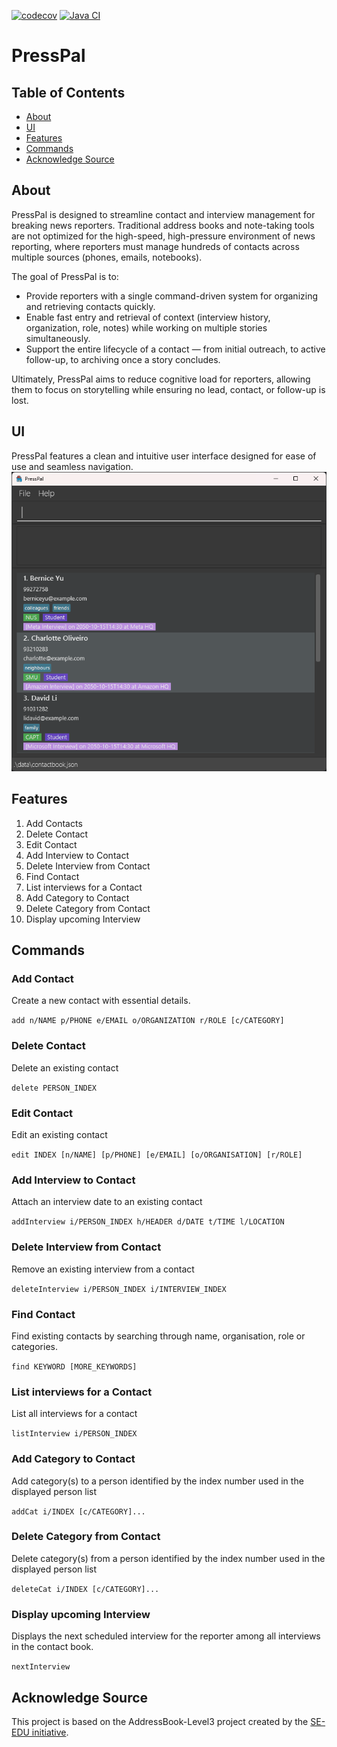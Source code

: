 [![codecov](https://codecov.io/github/AY2526S1-CS2103T-W08-1/tp/graph/badge.svg?token=SHFCVBT8YC)](https://codecov.io/github/AY2526S1-CS2103T-W08-1/tp)
[![Java CI](https://github.com/AY2526S1-CS2103T-W08-1/tp/actions/workflows/gradle.yml/badge.svg)](https://github.com/AY2526S1-CS2103T-W08-1/tp/actions/workflows/gradle.yml)

# PressPal

## Table of Contents
- [About](#about)
- [UI](#ui)
- [Features](#features)
- [Commands](#commands)
- [Acknowledge Source](#acknowledge-source)

## About
PressPal is designed to streamline contact and interview management for breaking news reporters. Traditional address books and note-taking tools are not optimized for the high-speed, high-pressure environment of news reporting, where reporters must manage hundreds of contacts across multiple sources (phones, emails, notebooks).

The goal of PressPal is to:
- Provide reporters with a single command-driven system for organizing and retrieving contacts quickly.
- Enable fast entry and retrieval of context (interview history, organization, role, notes) while working on multiple stories simultaneously.
- Support the entire lifecycle of a contact — from initial outreach, to active follow-up, to archiving once a story concludes.

Ultimately, PressPal aims to reduce cognitive load for reporters, allowing them to focus on storytelling while ensuring no lead, contact, or follow-up is lost.

## UI
PressPal features a clean and intuitive user interface designed for ease of use and seamless navigation.
![Ui](docs/images/Ui.png)

## Features
1. Add Contacts
2. Delete Contact
3. Edit Contact
4. Add Interview to Contact
5. Delete Interview from Contact
6. Find Contact
7. List interviews for a Contact
8. Add Category to Contact
9. Delete Category from Contact
10. Display upcoming Interview

## Commands
### Add Contact
Create a new contact with essential details.

`add n/NAME p/PHONE e/EMAIL o/ORGANIZATION r/ROLE [c/CATEGORY]`

### Delete Contact
Delete an existing contact

`delete PERSON_INDEX`

### Edit Contact
Edit an existing contact

`edit INDEX [n/NAME] [p/PHONE] [e/EMAIL] [o/ORGANISATION] [r/ROLE]`

### Add Interview to Contact
Attach an interview date to an existing contact

`addInterview i/PERSON_INDEX h/HEADER d/DATE t/TIME l/LOCATION`

### Delete Interview from Contact
Remove an existing interview from a contact

`deleteInterview i/PERSON_INDEX i/INTERVIEW_INDEX`

### Find Contact
Find existing contacts by searching through name, organisation, role or categories.

`find KEYWORD [MORE_KEYWORDS]`

### List interviews for a Contact
List all interviews for a contact

`listInterview i/PERSON_INDEX`

### Add Category to Contact
Add category(s) to a person identified by the index number used in the displayed person list

`addCat i/INDEX [c/CATEGORY]...`

### Delete Category from Contact
Delete category(s) from a person identified by the index number used in the displayed person list

`deleteCat i/INDEX [c/CATEGORY]...`

### Display upcoming Interview
Displays the next scheduled interview for the reporter among all interviews in the contact book.

`nextInterview`

## Acknowledge Source
This project is based on the AddressBook-Level3 project created by the [SE-EDU initiative](https://se-education.org).
